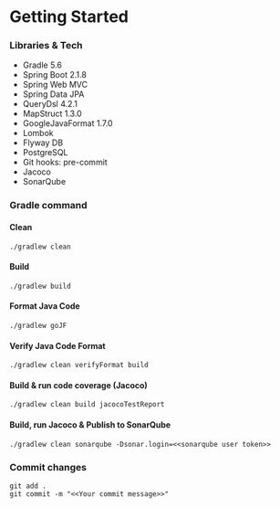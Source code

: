# Getting Started

### Libraries & Tech
* Gradle 5.6
* Spring Boot 2.1.8
* Spring Web MVC
* Spring Data JPA
* QueryDsl 4.2.1
* MapStruct 1.3.0
* GoogleJavaFormat 1.7.0
* Lombok
* Flyway DB
* PostgreSQL
* Git hooks: pre-commit
* Jacoco
* SonarQube


### Gradle command
#### Clean
```shell script
./gradlew clean
```
#### Build
```shell script
./gradlew build
```
#### Format Java Code
```shell script
./gradlew goJF
```
#### Verify Java Code Format
```shell script
./gradlew clean verifyFormat build
```
#### Build & run code coverage (Jacoco)
```shell script
./gradlew clean build jacocoTestReport
```
#### Build, run Jacoco & Publish to SonarQube
```shell script
./gradlew clean sonarqube -Dsonar.login=<<sonarqube user token>>
```

### Commit changes
```shell script
git add .
git commit -m "<<Your commit message>>"
```